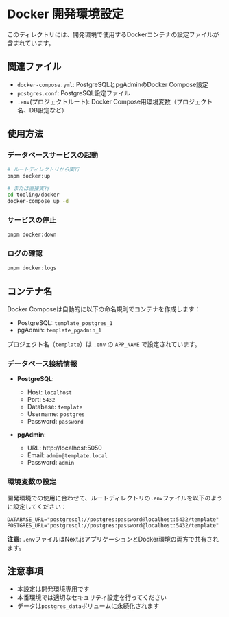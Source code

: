 # Docker 開発環境設定

このディレクトリには、開発環境で使用するDockerコンテナの設定ファイルが含まれています。

## 関連ファイル

- `docker-compose.yml`: PostgreSQLとpgAdminのDocker Compose設定
- `postgres.conf`: PostgreSQL設定ファイル
- `.env`(プロジェクトルート): Docker Compose用環境変数（プロジェクト名、DB設定など）

## 使用方法

### データベースサービスの起動

```bash
# ルートディレクトリから実行
pnpm docker:up

# または直接実行
cd tooling/docker
docker-compose up -d
```

### サービスの停止

```bash
pnpm docker:down
```

### ログの確認

```bash
pnpm docker:logs
```

## コンテナ名

Docker Composeは自動的に以下の命名規則でコンテナを作成します：
- PostgreSQL: `template_postgres_1`
- pgAdmin: `template_pgadmin_1`

プロジェクト名（`template`）は `.env` の `APP_NAME` で設定されています。

### データベース接続情報

- **PostgreSQL**:
  - Host: `localhost`
  - Port: `5432`
  - Database: `template`
  - Username: `postgres`
  - Password: `password`

- **pgAdmin**:
  - URL: http://localhost:5050
  - Email: `admin@template.local`
  - Password: `admin`

### 環境変数の設定

開発環境での使用に合わせて、ルートディレクトリの`.env`ファイルを以下のように設定してください：

```env
DATABASE_URL="postgresql://postgres:password@localhost:5432/template"
POSTGRES_URL="postgresql://postgres:password@localhost:5432/template"
```

**注意**: `.env`ファイルはNext.jsアプリケーションとDocker環境の両方で共有されます。

## 注意事項

- 本設定は開発環境専用です
- 本番環境では適切なセキュリティ設定を行ってください
- データは`postgres_data`ボリュームに永続化されます
